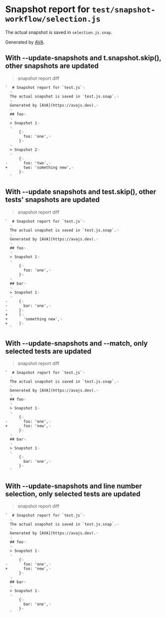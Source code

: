 # Snapshot report for `test/snapshot-workflow/selection.js`

The actual snapshot is saved in `selection.js.snap`.

Generated by [AVA](https://avajs.dev).

## With --update-snapshots and t.snapshot.skip(), other snapshots are updated

> snapshot report diff

    `  # Snapshot report for `test.js`␊
      ␊
      The actual snapshot is saved in `test.js.snap`.␊
      ␊
      Generated by [AVA](https://avajs.dev).␊
      ␊
      ## foo␊
      ␊
      > Snapshot 1␊
      ␊
          {␊
            foo: 'one',␊
          }␊
      ␊
      > Snapshot 2␊
      ␊
          {␊
    -       foo: 'two',␊
    +       two: 'something new',␊
          }␊
      `

## With --update snapshots and test.skip(), other tests' snapshots are updated

> snapshot report diff

    `  # Snapshot report for `test.js`␊
      ␊
      The actual snapshot is saved in `test.js.snap`.␊
      ␊
      Generated by [AVA](https://avajs.dev).␊
      ␊
      ## foo␊
      ␊
      > Snapshot 1␊
      ␊
          {␊
            foo: 'one',␊
          }␊
      ␊
      ## bar␊
      ␊
      > Snapshot 1␊
      ␊
    -     {␊
    -       bar: 'one',␊
    -     }␊
    +     [␊
    +       'something new',␊
    +     ]␊
      `

## With --update-snapshots and --match, only selected tests are updated

> snapshot report diff

    `  # Snapshot report for `test.js`␊
      ␊
      The actual snapshot is saved in `test.js.snap`.␊
      ␊
      Generated by [AVA](https://avajs.dev).␊
      ␊
      ## foo␊
      ␊
      > Snapshot 1␊
      ␊
          {␊
    -       foo: 'one',␊
    +       foo: 'new',␊
          }␊
      ␊
      ## bar␊
      ␊
      > Snapshot 1␊
      ␊
          {␊
            bar: 'one',␊
          }␊
      `

## With --update-snapshots and line number selection, only selected tests are updated

> snapshot report diff

    `  # Snapshot report for `test.js`␊
      ␊
      The actual snapshot is saved in `test.js.snap`.␊
      ␊
      Generated by [AVA](https://avajs.dev).␊
      ␊
      ## foo␊
      ␊
      > Snapshot 1␊
      ␊
          {␊
    -       foo: 'one',␊
    +       foo: 'new',␊
          }␊
      ␊
      ## bar␊
      ␊
      > Snapshot 1␊
      ␊
          {␊
            bar: 'one',␊
          }␊
      `
